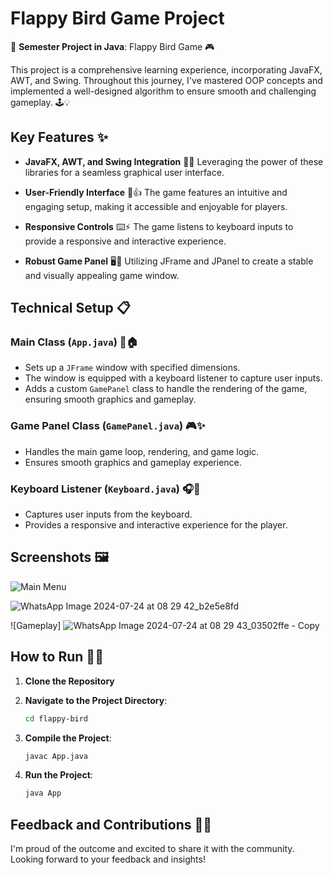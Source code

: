 # Flappy Bird Game Project

🚀 **Semester Project in Java**: Flappy Bird Game 🎮

This project is a comprehensive learning experience, incorporating JavaFX, AWT, and Swing. Throughout this journey, I've mastered OOP concepts and implemented a well-designed algorithm to ensure smooth and challenging gameplay. 🕹️💡

## Key Features ✨

- **JavaFX, AWT, and Swing Integration** 🎨🔗
  Leveraging the power of these libraries for a seamless graphical user interface.

- **User-Friendly Interface** 👥👍
  The game features an intuitive and engaging setup, making it accessible and enjoyable for players.

- **Responsive Controls** ⌨️⚡
  The game listens to keyboard inputs to provide a responsive and interactive experience.

- **Robust Game Panel** 🖥️🔲
  Utilizing JFrame and JPanel to create a stable and visually appealing game window.

## Technical Setup 📋

### Main Class (`App.java`) 📐🏠

- Sets up a `JFrame` window with specified dimensions.
- The window is equipped with a keyboard listener to capture user inputs.
- Adds a custom `GamePanel` class to handle the rendering of the game, ensuring smooth graphics and gameplay.

### Game Panel Class (`GamePanel.java`) 🎮✨

- Handles the main game loop, rendering, and game logic.
- Ensures smooth graphics and gameplay experience.

### Keyboard Listener (`Keyboard.java`) 🎧🔑

- Captures user inputs from the keyboard.
- Provides a responsive and interactive experience for the player.

## Screenshots 🖼️

![Main Menu]()

![WhatsApp Image 2024-07-24 at 08 29 42_b2e5e8fd](https://github.com/user-attachments/assets/97d7a225-1019-4a4c-a20d-d2477ff4a813)


![Gameplay]
![WhatsApp Image 2024-07-24 at 08 29 43_03502ffe - Copy](https://github.com/user-attachments/assets/472cd117-ac4f-494e-8da2-4b6f3bcb1bd5)



## How to Run 🏃‍♂️

1. **Clone the Repository**
   

2. **Navigate to the Project Directory**:
    ```sh
    cd flappy-bird
    ```

3. **Compile the Project**:
    ```sh
    javac App.java
    ```

4. **Run the Project**:
    ```sh
    java App
    ```

## Feedback and Contributions 🌟📣

I'm proud of the outcome and excited to share it with the community. Looking forward to your feedback and insights!


